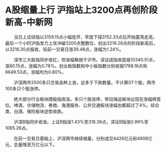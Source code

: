 # A股缩量上行 沪指站上3200点再创阶段新高-中新网

　　当日上证综指以3159.15点小幅低开，早盘下探3152.33点后开始震荡走高。最后一个小时沪指发力上攻冲破3200点整数位，创出3219.26点的阶段新高后，以3216.30点报收，较前一交易日涨39.48点，涨幅为1.24%。

　　深市三大股指同步收红，但涨幅略弱于沪市。深证成指收盘报10340.51点，涨80.15点，涨幅为0.78%。创业板指数和中小板指数分别收报1768.18点和6649.53点，涨幅均为0.80%。

　　沪深两市2500多只交易品种上涨，远多于下跌数量。不计算ST个股，两市100多只个股涨停。

　　绝大部分行业板块随股指收涨。多只个股涨停，带动海运板块出现在涨幅榜首位。啤酒、仓储物流、券商、海港服务、公共交通板块涨幅也都超过了4%。综合类、白酒、保险板块逆势收跌。

　　沪深B指同步收涨。上证B指涨1.43%至318.38点，深证B指涨0.99%至1065.26点。

　　在前一交易日基础上，沪深两市继续缩量，分别成交4426亿元和4908亿元，总量降至万亿元以下。
